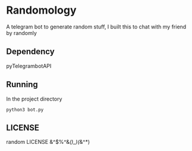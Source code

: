 # Randomology
A telegram bot to generate random stuff, I built this to chat with my friend by randomly

## Dependency
pyTelegrambotAPI

## Running
In the project directory
``` shell
python3 bot.py
```
## LICENSE
random LICENSE &^$%^&*()_)(*&^*)
